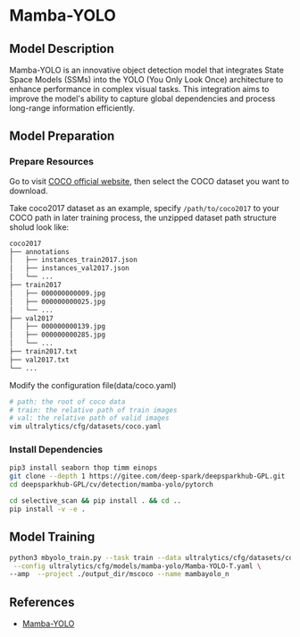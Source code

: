 # Mamba-YOLO

## Model Description

Mamba-YOLO is an innovative object detection model that integrates State Space Models (SSMs) into the YOLO (You Only
Look Once) architecture to enhance performance in complex visual tasks. This integration aims to improve the model's
ability to capture global dependencies and process long-range information efficiently.

## Model Preparation

### Prepare Resources

Go to visit [COCO official website](https://cocodataset.org/#download), then select the COCO dataset you want to
download.

Take coco2017 dataset as an example, specify `/path/to/coco2017` to your COCO path in later training process, the
unzipped dataset path structure sholud look like:

```sh
coco2017
├── annotations
│   ├── instances_train2017.json
│   ├── instances_val2017.json
│   └── ...
├── train2017
│   ├── 000000000009.jpg
│   ├── 000000000025.jpg
│   └── ...
├── val2017
│   ├── 000000000139.jpg
│   ├── 000000000285.jpg
│   └── ...
├── train2017.txt
├── val2017.txt
└── ...
```

Modify the configuration file(data/coco.yaml)

```sh
# path: the root of coco data
# train: the relative path of train images
# val: the relative path of valid images
vim ultralytics/cfg/datasets/coco.yaml

```

### Install Dependencies

```sh
pip3 install seaborn thop timm einops
git clone --depth 1 https://gitee.com/deep-spark/deepsparkhub-GPL.git
cd deepsparkhub-GPL/cv/detection/mamba-yolo/pytorch

cd selective_scan && pip install . && cd ..
pip install -v -e .
```

## Model Training

```sh
python3 mbyolo_train.py --task train --data ultralytics/cfg/datasets/coco.yaml \
 --config ultralytics/cfg/models/mamba-yolo/Mamba-YOLO-T.yaml \
--amp  --project ./output_dir/mscoco --name mambayolo_n
```

## References

- [Mamba-YOLO](https://github.com/HZAI-ZJNU/Mamba-YOLO/tree/main)
